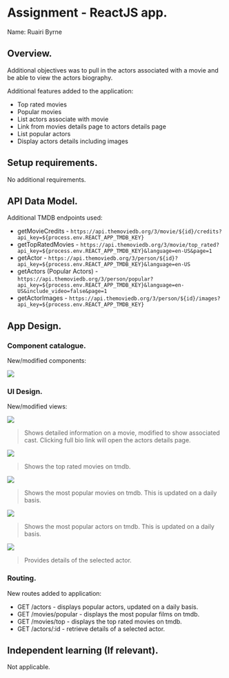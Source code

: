 # Assignment - ReactJS app.

Name: Ruairi Byrne

## Overview.

Additional objectives was to pull in the actors associated with a movie and be able to view the actors biography.


Additional features added to the application:
 
 + Top rated movies
 + Popular movies
 + List actors associate with movie
 + Link from movies details page to actors details page
 + List popular actors
 + Display actors details including images

## Setup requirements.

No additional requirements.

## API Data Model.

Additional TMDB endpoints used:

 + getMovieCredits - `https://api.themoviedb.org/3/movie/${id}/credits?api_key=${process.env.REACT_APP_TMDB_KEY}`
 + getTopRatedMovies - `https://api.themoviedb.org/3/movie/top_rated?api_key=${process.env.REACT_APP_TMDB_KEY}&language=en-US&page=1`
 + getActor - `https://api.themoviedb.org/3/person/${id}?api_key=${process.env.REACT_APP_TMDB_KEY}&language=en-US`
 + getActors (Popular Actors) - `https://api.themoviedb.org/3/person/popular?api_key=${process.env.REACT_APP_TMDB_KEY}&language=en-US&include_video=false&page=1`
 + getActorImages - `https://api.themoviedb.org/3/person/${id}/images?api_key=${process.env.REACT_APP_TMDB_KEY}`

## App Design.

### Component catalogue.

New/modified components:

![][stories]

### UI Design.

New/modified views:


![][moviedetails]
>Shows detailed information on a movie, modified to show associated cast. Clicking full bio link will open the actors details page.

![][toprated]
>Shows the top rated movies on tmdb.

![][popular]
>Shows the most popular movies on tmdb.  This is updated on a daily basis.

![][listactors]
>Shows the most popular actors on tmdb.  This is updated on a daily basis.

![][actordetails]
>Provides details of the selected actor.

### Routing.

New routes added to application:

+ GET /actors - displays popular actors, updated on a daily basis.
+ GET /movies/popular - displays the most popular films on tmdb.
+ GET /movies/top - displays the top rated movies on tmdb.
+ GET /actors/:id - retrieve details of a selected actor.

## Independent learning (If relevant).

Not applicable.



[moviedetails]: ./moviedetails.png
[toprated]: ./toprated.png
[popular]: ./popular.png
[listactors]: ./listactors.png
[actordetails]: ./actordetails.png
[stories]: ./storybook.png